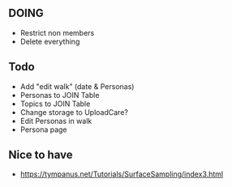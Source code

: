 ## DOING
- Restrict non members
- Delete everything

## Todo

- Add "edit walk" (date & Personas)
- Personas to JOIN Table
- Topics to JOIN Table
- Change storage to UploadCare?
- Edit Personas in walk
- Persona page

## Nice to have
- https://tympanus.net/Tutorials/SurfaceSampling/index3.html
